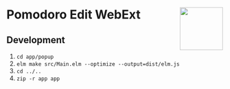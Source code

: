 # <img src="https://raw.githubusercontent.com/seachicken/pomodoro-edit-core/master/.github/logo.png" align="right" width="100"> Pomodoro Edit WebExt

## Development

1. `cd app/popup`
1. `elm make src/Main.elm --optimize --output=dist/elm.js`
1. `cd ../..`
1. `zip -r app app`
